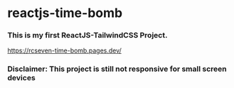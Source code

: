 # reactjs-time-bomb

### This is my first ReactJS-TailwindCSS Project.
https://rcseven-time-bomb.pages.dev/


### Disclaimer: This project is still not responsive for small screen devices
